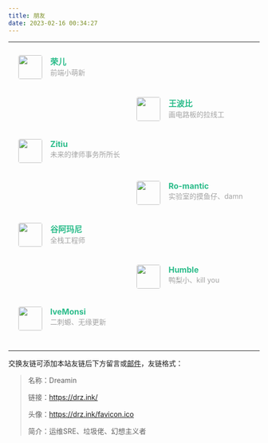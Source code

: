 ```yaml
---
title: 朋友
date: 2023-02-16 00:34:27
---
```


------


<div class="post-body">
   <div id="links">
      <style>
         .links-content{
         margin-top:1rem;
         }
         .link-navigation::after {
         content: " ";
         display: block;
         clear: both;
         }
         .card {
         width: 45%;
         font-size: 1rem;
         padding: 10px 20px;
         border-radius: 4px;
         transition-duration: 0.15s;
         margin-bottom: 1rem;
         display:flex;
         }
         .card:nth-child(odd) {
         float: left;
         }
         .card:nth-child(even) {
         float: right;
         }
         .card:hover {
         transform: scale(1.1);
         box-shadow: 0 2px 6px 0 rgba(0, 0, 0, 0.12), 0 0 6px 0 rgba(0, 0, 0, 0.04);
         }
         .card a {
         border:none;
         }
         .card .ava {
         width: 3rem!important;
         height: 3rem!important;
         margin:0!important;
         margin-right: 1em!important;
         border-radius:4px;
         }
         .card .card-header {
         font-style: italic;
         overflow: hidden;
         width: 100%;
         }
         .card .card-header a {
         font-style: normal;
         color: #2bbc8a;
         font-weight: bold;
         text-decoration: none;
         }
         .card .card-header a:hover {
         color: #d480aa;
         text-decoration: none;
         }
         .card .card-header .info {
         font-style:normal;
         color:#a3a3a3;
         font-size:14px;
         min-width: 0;
         overflow: hidden;
         white-space: nowrap;
         }
      </style>
      <div class="links-content">
         <div class="link-navigation">
            <div class="card">
               <img class="ava" src="https://cdn.staticaly.com/gh/Dreamin121/picgohub@master/imgs/image-20230310101341299.png" />
               <div class="card-header">
                  <div>
                     <a href="https://hr16.top/">荣儿</a>
                  </div>
                  <div class="info">前端小萌新</div>
               </div>
            </div>
            <div class="card">
               <img class="ava" src="https://bobi.site/wp-content/uploads/2020/03/bobi-new.jpg" />
               <div class="card-header">
                  <div>
                     <a href="https://bobi.site">王波比</a>
                  </div>
                  <div class="info">画电路板的拉线工</div>
               </div>
            </div>
            <div class="card">
               <img class="ava" src="https://zitiu.top/img/%E5%A4%B4.jpg" />
               <div class="card-header">
                  <div>
                     <a href="https://zitiu.top/">Zitiu</a>
                  </div>
                  <div class="info">未来的律师事务所所长</div>
               </div>
            </div>
            <div class="card">
               <img class="ava" src="https://weiiup.top/images/1a.jpg" />
               <div class="card-header">
                  <div>
                     <a href="https://weiiup.top/">Ro-mantic</a>
                  </div>
                  <div class="info">实验室的摸鱼仔、damn</div>
               </div>
            </div>
            <div class="card">
               <img class="ava" src="https://lin-yueheng.gitee.io/lin-yueheng/images/avatar.jpg" />
               <div class="card-header">
                  <div>
                     <a href="https://lin-yueheng.gitee.io/">谷阿玛尼</a>
                  </div>
                  <div class="info">全栈工程师</div>
               </div>
            </div>     
            <div class="card">
               <img class="ava" src="https://cdn.staticaly.com/gh/Dreamin121/picgohub@master/imgs/image-20230310114213444.png" />
               <div class="card-header">
                  <div>
                     <a href="https://modestpanda.github.io/">Humble</a>
                  </div>
                  <div class="info">鸭梨小、kill you</div>
               </div>
            </div>
            <div class="card">
               <img class="ava" src="https://link.jscdn.cn/1drv/aHR0cHM6Ly8xZHJ2Lm1zL3UvcyFBalJnTFllMWd2YjFnazNOTUNCMWtybjBPczBPP2U9bnZrNXZn.jpg" />
               <div class="card-header">
                  <div>
                     <a href="lveMonsi.github.io">lveMonsi</a>
                  </div>
                  <div class="info">二刺螈、无缘更新</div>
               </div>
            </div>
         </div>
      </div>
   </div>
</div>



------

交换友链可添加本站友链后下方留言或[邮件](mailto:12185744g@gmail.com)，友链格式：

> 名称：Dreamin
> 
> 链接：https://drz.ink/
> 
> 头像：https://drz.ink/favicon.ico
> 
> 简介：运维SRE、垃圾佬、幻想主义者
